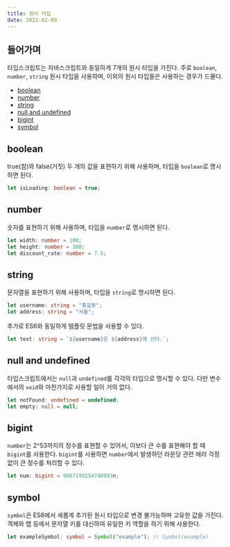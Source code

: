 ```yaml
---
title: 원시 타입
date: 2022-02-09
---
```


## 들어가며

타입스크립트는 자바스크립트와 동일하게 7개의 원시 타입을 가진다.
주로 `boolean`, `number`, `string` 원시 타입을 사용하며, 이외의 원시 타입들은 사용하는 경우가 드물다.

- [boolean](#boolean)
- [number](#number)
- [string](#string)
- [null and undefined](#null-and-undefined)
- [bigint](#Bigint)
- [symbol](#Symbol)

## boolean

true(참)와 false(거짓) 두 개의 값을 표현하기 위해 사용하며, 타입을 `boolean`로 명시하면 된다.

```typescript                 
let isLoading: boolean = true;
```

## number

숫자를 표현하기 위해 사용하며, 타입을 `number`로 명시하면 된다.

```typescript
let width: number = 100;
let height: number = 100;
let discount_rate: number = 7.5;
```

## string

문자열을 표현하기 위해 사용하며, 타입을 `string`로 명시하면 된다.

```typescript
let username: string = "홍길동"; 
let address: string = "서울";
```

추가로 ES6와 동일하게 템플릿 문법을 사용할 수 있다.

```typescript
let text: string = `${username}은 ${address}에 산다.`;
```

## null and undefined

타입스크립트에서는 `null`과 `undefined`를 각각의 타입으로 명시할 수 있다.
다만 변수에서의 `void`와 마찬가지로 사용할 일이 거의 없다.

```typescript
let notFound: undefined = undefined;
let empty: null = null;
```

## bigint

`number`는 2^53까지의 정수를 표현할 수 있어서, 이보다 큰 수를 표현해야 할 때 `bigint`를 사용한다.
`bigint`를 사용하면 `number`에서 발생하던 라운딩 관련 에러 걱정 없이 큰 정수를 처리할 수 있다.

```typescript
let num: bigint = 9007199254740993n;
```

## symbol

`symbol`은 ES6에서 새롭게 추가된 원시 타입으로 변경 불가능하며 고유한 값을 가진다.
객체와 맵 등에서 문자열 키를 대신하여 유일한 키 역할을 하기 위해 사용한다.

```typescript
let exampleSymbol: symbol = Symbol("example"); // Symbol(example)
```
